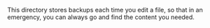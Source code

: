 This directory stores backups each time you edit a file, so that in an emergency, you can always go and find the content you needed.
